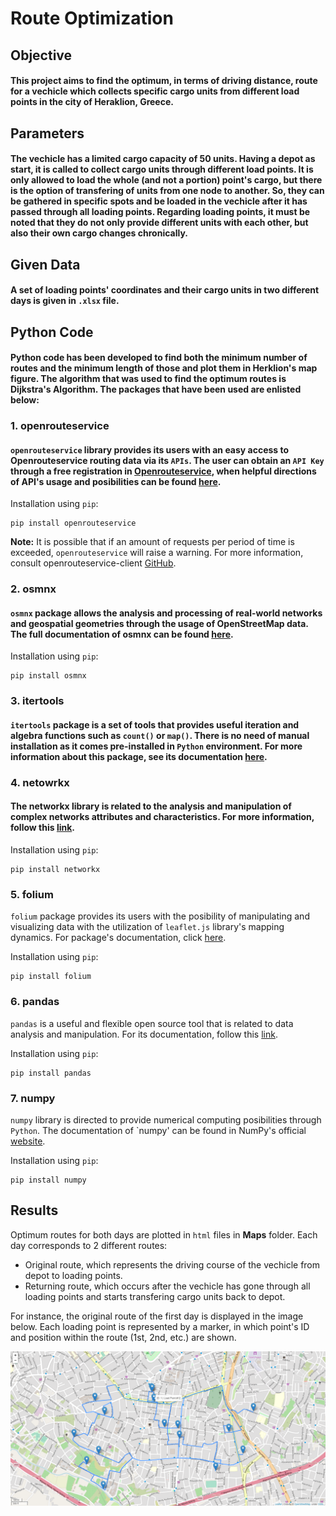 # Route Optimization

## Objective
#### This project aims to find the optimum, in terms of driving distance, route for a vechicle which collects specific cargo units from different load points in the city of Heraklion, Greece.


## Parameters
#### The vechicle has a limited cargo capacity of 50 units. Having a depot as start, it is called to collect cargo units through different load points. It is only allowed to load the whole (and not a portion) point's cargo, but there is the option of transfering of units from one node to another. So, they can be gathered in specific spots and be loaded in the vechicle after it has passed through all loading points. Regarding loading points, it must be noted that they do not only provide different units with each other, but also their own cargo changes chronically.  


## Given Data
#### A set of loading points' coordinates and their cargo units in two different days is given in `.xlsx` file.


## Python Code
#### Python code has been developed to find both the minimum number of routes and the minimum length of those and plot them in Herklion's map figure. The algorithm that was used to find the optimum routes is Dijkstra's Algorithm. The packages that have been used are enlisted below:


### 1. openrouteservice
#### `openrouteservice` library provides its users with an easy access to Openrouteservice routing data via its `APIs`. The user can obtain an `API Key` through a free registration in [Openrouteservice](https://openrouteservice.org/), when helpful directions of API's usage and posibilities can be found [here](https://openrouteservice-py.readthedocs.io/en/latest/). 

Installation using `pip`:
```
pip install openrouteservice
```
**Note:**
It is possible that if an amount of requests per period of time is exceeded, `openrouteservice` will raise a warning. For more information, consult openrouteservice-client [GitHub](https://github.com/GIScience/openrouteservice-py/blob/master/openrouteservice/client.py).


### 2. osmnx
#### `osmnx` package allows the analysis and processing of real-world networks and geospatial geometries through the usage of OpenStreetMap data. The full documentation of osmnx can be found [here](https://osmnx.readthedocs.io/en/stable/).

Installation using `pip`:
```
pip install osmnx
```


### 3. itertools
#### `itertools` package is a set of tools that provides useful iteration and algebra functions such as `count()` or `map()`. There is no need of manual installation as it comes pre-installed in `Python` environment. For more information about this package, see its documentation [here](https://docs.python.org/3/library/itertools.html).


### 4. netowrkx
#### The networkx library is related to the analysis and manipulation of complex networks attributes and characteristics. For more information, follow this [link](https://pypi.org/project/networkx/).

Installation using `pip`:
```
pip install networkx
```


### 5. folium
`folium` package provides its users with the posibility of manipulating and visualizing data with the utilization of `leaflet.js` library's mapping dynamics. For package's documentation, click [here](https://python-visualization.github.io/folium/#:~:text=folium%20makes%20it%20easy%20to,as%20markers%20on%20the%20map.).

Installation using  `pip`:
```
pip install folium
```


### 6. pandas
`pandas` is a useful and flexible open source tool that is related to data analysis and manipulation. For its documentation, follow this [link](https://pandas.pydata.org/docs/).

Installation using `pip`:
```
pip install pandas
```


### 7. numpy
`numpy` library is directed to provide numerical computing posibilities through `Python`. The documentation of `numpy' can be found in NumPy's official [website](https://numpy.org/doc/stable/).

Installation using `pip`:
```
pip install numpy
```


## Results
Optimum routes for both days are plotted in `html` files in **Maps** folder. Each day corresponds to 2 different routes:
- Original route, which represents the driving course of the vechicle from depot to loading points.
- Returning route, which occurs after the vechicle has gone through all loading points and starts transfering cargo units back to depot.

For instance, the original route of the first day is displayed in the image below. Each loading point is represented by a marker, in which point's ID and position within the route (1st, 2nd, etc.) are shown.

![ alt text for screen readers](MapScreenshot.png "Text to show on mouseover")
